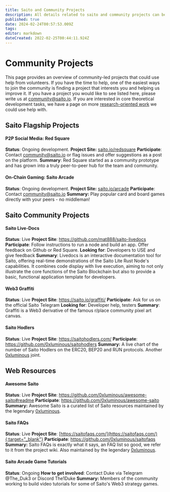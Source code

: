 ```yaml
---
title: Saito and Community Projects
description: All details related to saito and community projects can be found here
published: true
date: 2024-02-24T00:57:53.009Z
tags: 
editor: markdown
dateCreated: 2022-02-25T00:44:11.924Z
---
```


# Community Projects

This page provides an overview of community-led projects that could use help from volunteers. If you have the time to help, one of the easiest ways to join the community is finding a project that interests you and helping us improve it. If you have a project you would like to see listed here, please write us at community@saito.io. If you are interested in core theoretical development tasks, we have a page on more [research-oriented work](/community/tasks) we could use help with.

## Saito Flagship Projects ##
<p>
  
#### P2P Social Media: Red Square #### 

**Status**: Ongoing development.
**Project Site:** [saito.io/redsquare](https://saito.io/redsquare)
**Participate**: Contact community@saito.io or flag issues and offer suggestions as a post on the platform.
**Summary**: Red Square started as a community prototype and has grown into a truly peer-to-peer hub for the team and community.
  <p>
    

#### On-Chain Gaming: Saito Arcade #### 

**Status**: Ongoing development.
**Project Site:** [saito.io/arcade](https://saito.io/arcade)
**Participate**: Contact community@saito.io
**Summary:** Play popular card and board games directly with your peers - no middleman!

## Saito Community Projects ##
  
<p>

#### Saito Live-Docs ####

**Status**: Live
**Project Site**: https://github.com/mat888/saito-livedocs 
**Participate**: Follow instructions to run a node and build an app. Offer feedback on Github or Red Square.
**Looking for**: Developers to USE and give feedback
**Summary**: Livedocs is an interactive documentation tool for Saito, offering real-time demonstrations of the Saito Lite Rust Node's capabilities. It combines code display with live execution, aiming to not only illustrate the core functions of the Saito Blockchain but also to provide a basic, functional application template for developers.

<p>

#### Web3 Graffiti ####

**Status**: Live
**Project Site**: https://saito.io/graffiti/ 
**Participate**: Ask for us on the official Saito Telegram
**Looking for**: Developer help, testers
**Summary**: Graffiti is a Web3 derivative of the famous r/place community pixel art canvas.

<p>
  
#### Saito Hodlers ####

**Status**: Live
**Project Site**: https://saitohodlers.com/
**Participate**: https://github.com/0xluminous/saitohodlers
**Summary:** A live chart of the number of Saito Hodlers on the ERC20, BEP20 and RUN protocols. Another [0xluminous](https://github.com/0xluminous) joint. 

## Web Resources ##

<p>
  
#### Awesome Saito ####

**Status**: Live
**Project Site**: https://github.com/0xluminous/awesome-saito#readme
**Participate**: https://github.com/0xluminous/awesome-saito
**Summary:** Awesome Saito is a curated list of Saito resources maintained by the legendary [0xluminous](https://github.com/0xluminous). 

#### Saito FAQs ####

**Status**: Live
**Project Site**: [https://saitofaqs.com/](https://saitofaqs.com/){:target="_blank"}
**Participate**: https://github.com/0xluminous/saitofaqs
**Summary:** Saito FAQs is exactly what it says, an FAQ list so good, we refer to it from the project wiki. Also maintained by the legendary [0xluminous](https://github.com/0xluminous).

<!--
#### Community Forum ####

**Status**: Ideation
**Project Site**: [Saito Web 3.0 Forum Details](/community/projects/forum)
**Partipate**: https://cforum.saito.io/post
**Repository**: https://github.com/SaitoTech/community-forum
**Looking for**: Developers, designers (UX and UI), testers, project managers.
**Summary:** Members of our community are working to build an on-chain Community Forum so that Saito (and other blockchain projects) have a place to connect, engage and manage development plans. This team could use help from anyone with HTML / JS / CSS experience.
<p>
-->
#### Saito Arcade Game Tutorials #### 

**Status**: Ongoing
**How to get involved**: Contact Duke via Telegram @The_Duk3 or Discord The1Duke
**Summary:** Members of the community working to build video tutorials for some of Saito's Web3 strategy games.






